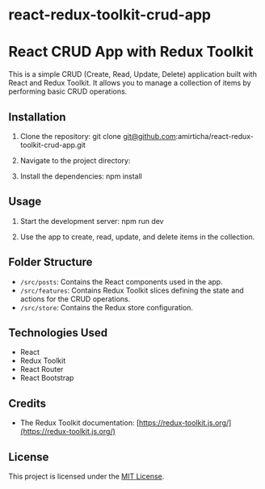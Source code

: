# react-redux-toolkit-crud-app

# React CRUD App with Redux Toolkit

This is a simple CRUD (Create, Read, Update, Delete) application built with React and Redux Toolkit. It allows you 
to manage a collection of items by performing basic CRUD operations.

## Installation

1. Clone the repository:
git clone git@github.com:amirticha/react-redux-toolkit-crud-app.git

2. Navigate to the project directory:

3. Install the dependencies:
npm install

## Usage

1. Start the development server:
npm run dev


3. Use the app to create, read, update, and delete items in the collection.

## Folder Structure

- `/src/posts`: Contains the React components used in the app.
- `/src/features`: Contains Redux Toolkit slices defining the state and actions for the CRUD operations.
- `/src/store`: Contains the Redux store configuration.

## Technologies Used

- React
- Redux Toolkit
- React Router
- React Bootstrap

## Credits

- The Redux Toolkit documentation: [https://redux-toolkit.js.org/](https://redux-toolkit.js.org/)

## License

This project is licensed under the [MIT License](LICENSE).


